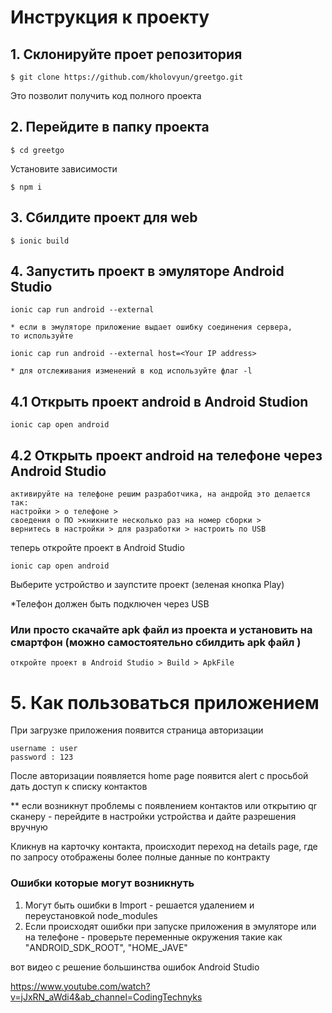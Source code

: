 # Инструкция к проекту


## 1. Склонируйте проет репозитория

    $ git clone https://github.com/kholovyun/greetgo.git

Это позволит получить код полного проекта

## 2. Перейдите в папку проекта

    $ cd greetgo

Установите зависимости

    $ npm i

## 3. Сбилдите проект для web

    $ ionic build

## 4. Запустить проект в эмуляторе Android Studio

    ionic cap run android --external
    
    * если в эмуляторе приложение выдает ошибку соединения сервера, 
    то используйте
    
    ionic cap run android --external host=<Your IP address>
    
    * для отслеживания изменений в код используйте флаг -l
   
## 4.1  Oткрыть проект android в Android Studion
 
	ionic cap open android

## 4.2  Oткрыть проект android на телефоне через Аndroid Studio
 
	активируйте на телефоне решим разработчика, на андройд это делается так:
	настройки > о телефоне > 
	своедения о ПО >кникните несколько раз на номер сборки > 
	вернитесь в настройки > для разработки > настроить по USB

 теперь откройте проект в Android Studio 

    ionic cap open android

Выберите устройство и заупстите проект (зеленая кнопка Play)

*Телефон должен быть подключен через USB

### Или просто скачайте apk файл из проекта и установить на смартфон (можно самостоятельно сбилдить apk файл )

    откройте проект в Android Studio > Build > ApkFile

#  5. Как пользоваться приложением

При загрузке приложения появится страница авторизации

    username : user
    password : 123

После авторизации появляется home page 
появится alert с просьбой дать доступ к списку контактов 

** если возникнут проблемы с появлением контактов или открытию qr сканеру - перейдите в настройки устройства и дайте разрешения вручную

Кликнув на карточку контакта, происходит переход на details page, где по запросу отображены более полные данные по контракту

### Ошибки которые могут возникнуть 

1. Могут быть ошибки в Import - решается удалением и переустановкой node_modules
2. Если происходят ошибки при запуске приложения в эмуляторе или на телефоне - проверьте переменные окружения такие как "ANDROID_SDK_ROOT", "HOME_JAVE"

вот видео с решение большинства ошибок Android Studio 

https://www.youtube.com/watch?v=jJxRN_aWdi4&ab_channel=CodingTechnyks